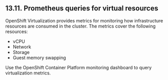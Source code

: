 ## 13.11. Prometheus queries for virtual resources




OpenShift Virtualization provides metrics for monitoring how infrastructure resources are consumed in the cluster. The metrics cover the following resources:

- vCPU
- Network
- Storage
- Guest memory swapping


Use the OpenShift Container Platform monitoring dashboard to query virtualization metrics.

